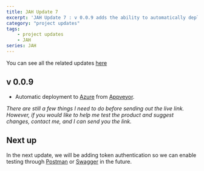 ```yaml
---
title: JAH Update 7
excerpt: 'JAH Update 7 : v 0.0.9 adds the ability to automatically deploy to azure whenever a new feature is added'
category: "project updates"
tags:
    - project updates
    - JAH
series: JAH
---
```


You can see all the related updates [here](/tags/jah)

## v 0.0.9

-   Automatic deployment to [Azure](https://azure.microsoft.com/) from [Appveyor](https://www.appveyor.com/).

_There are still a few things I need to do before sending out the live link. However, if you would like to help me test the product and suggest changes, contact me, and I can send you the link._

## Next up

In the next update, we will be adding token authentication so we can enable testing through [Postman](https://www.getpostman.com/) or [Swagger](https://swagger.io/) in the future.
